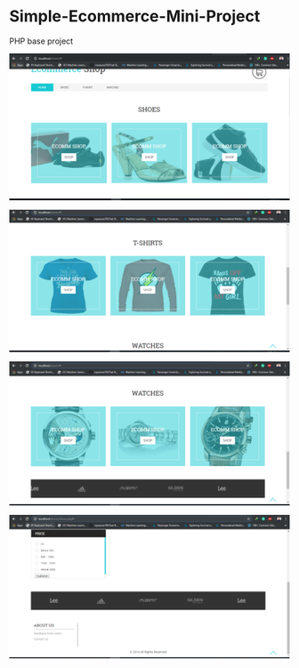 # Simple-Ecommerce-Mini-Project
PHP base project

![](https://github.com/roysaurav78/Simple-Ecommerce-Mini-Project/blob/master/1.PNG)

![](https://github.com/roysaurav78/Chat-Bot/blob/master/2.PNG)

![](https://github.com/roysaurav78/Simple-Ecommerce-Mini-Project/blob/master/3.PNG)

![](https://github.com/roysaurav78/Simple-Ecommerce-Mini-Project/blob/master/5.PNG)
